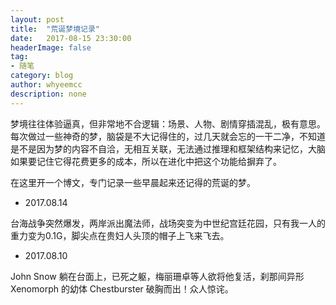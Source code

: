 ```yaml
---
layout: post
title:  "荒诞梦境记录"
date:   2017-08-15 23:30:00
headerImage: false
tag:
- 随笔
category: blog
author: whyeemcc
description: none
---
```


梦境往往体验逼真，但非常地不合逻辑：场景、人物、剧情穿插混乱，极有意思。每次做过一些神奇的梦，脑袋是不大记得住的，过几天就会忘的一干二净，不知道是不是因为梦的内容不自洽，无相互关联，无法通过推理和框架结构来记忆，大脑如果要记住它得花费更多的成本，所以在进化中把这个功能给摒弃了。

在这里开一个博文，专门记录一些早晨起来还记得的荒诞的梦。

* 2017.08.14 

台海战争突然爆发，两岸派出魔法师，战场突变为中世纪宫廷花园，只有我一人的重力变为0.1G，脚尖点在贵妇人头顶的帽子上飞来飞去。

* 2017.08.10

John Snow 躺在台面上，已死之躯，梅丽珊卓等人欲将他复活，刹那间异形 Xenomorph 的幼体 Chestburster 破胸而出！众人惊诧。


